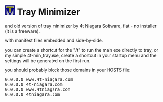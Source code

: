 <h1><img src="resources/icon.png"/> Tray Minimizer</h1>
and old version of tray minimizer by 4t Niagara Software,
flat - no installer (it is a freeware).

with manifest files embedded and side-by-side.

you can create a shortcut for the "/t" to run the main exe directly to tray, or my simple 4t-min_tray.exe,
create a shortcut in your startup menu and the settings will be generated on the first run.

you should probably block those domains in your HOSTS file:
<pre>
0.0.0.0 www.4t-niagara.com
0.0.0.0 4t-niagara.com
0.0.0.0 www.4tniagara.com
0.0.0.0 4tniagara.com
</pre>
